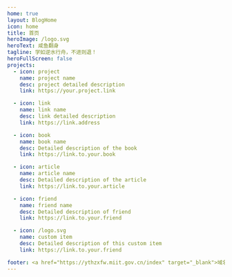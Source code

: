 ```yaml
---
home: true
layout: BlogHome
icon: home
title: 首页
heroImage: /logo.svg
heroText: 咸鱼翻身
tagline: 学如逆水行舟，不进则退！
heroFullScreen: false
projects:
  - icon: project
    name: project name
    desc: project detailed description
    link: https://your.project.link

  - icon: link
    name: link name
    desc: link detailed description
    link: https://link.address

  - icon: book
    name: book name
    desc: Detailed description of the book
    link: https://link.to.your.book

  - icon: article
    name: article name
    desc: Detailed description of the article
    link: https://link.to.your.article

  - icon: friend
    name: friend name
    desc: Detailed description of friend
    link: https://link.to.your.friend

  - icon: /logo.svg
    name: custom item
    desc: Detailed description of this custom item
    link: https://link.to.your.friend

footer: <a href="https://ythzxfw.miit.gov.cn/index" target="_blank">域名备案</a>
---
```

